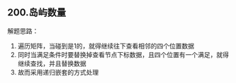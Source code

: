 ## 200.岛屿数量

解题思路：
1. 遍历矩阵，当碰到是1的，就得继续往下查看相邻的四个位置数据
2. 同时当满足条件时要替换掉查看节点下标数据，且四个位置有一个满足，就得继续查找，并且替换数据
3. 故而采用递归嵌套的方式处理
